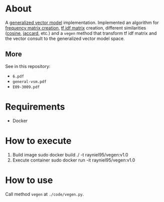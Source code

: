 # About

A [generalized vector model][1] implementation. Implemented an algorithm for [frequency matrix creation][2], [tf idf matrix][3] creation, different similarities ([cosine][4], [jaccard][5], etc.) and a `vegen` method that transform tf idf matrix and the vector consult to the generalized vector model space.

[1]: https://en.wikipedia.org/wiki/Generalized_vector_space_model
[2]: https://en.wikipedia.org/wiki/Document-term_matrix
[3]: https://en.wikipedia.org/wiki/Tf%E2%80%93idf
[4]: https://en.wikipedia.org/wiki/Cosine_similarity
[5]: https://en.wikipedia.org/wiki/Jaccard_index

## More

See in this repository:

- `6.pdf`
- `general-vsm.pdf`
- `E09-3009.pdf`

# Requirements

- Docker

# How to execute

1. Build image sudo docker build ./ -t rayniel95/vegen:v1.0
2. Execute container sudo docker run -it rayniel95/vegen:v1.0 

# How to use

Call method `vegen` at `./code/vegen.py`.